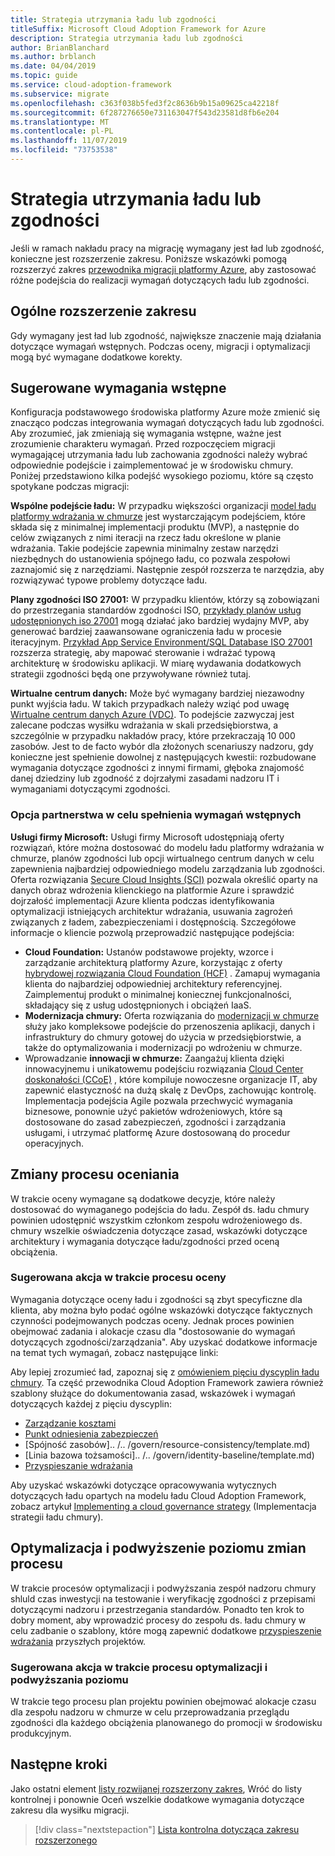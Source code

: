 ```yaml
---
title: Strategia utrzymania ładu lub zgodności
titleSuffix: Microsoft Cloud Adoption Framework for Azure
description: Strategia utrzymania ładu lub zgodności
author: BrianBlanchard
ms.author: brblanch
ms.date: 04/04/2019
ms.topic: guide
ms.service: cloud-adoption-framework
ms.subservice: migrate
ms.openlocfilehash: c363f038b5fed3f2c8636b9b15a09625ca42218f
ms.sourcegitcommit: 6f287276650e731163047f543d23581d8fb6e204
ms.translationtype: MT
ms.contentlocale: pl-PL
ms.lasthandoff: 11/07/2019
ms.locfileid: "73753538"
---
```

# <a name="governance-or-compliance-strategy"></a>Strategia utrzymania ładu lub zgodności

Jeśli w ramach nakładu pracy na migrację wymagany jest ład lub zgodność, konieczne jest rozszerzenie zakresu. Poniższe wskazówki pomogą rozszerzyć zakres [przewodnika migracji platformy Azure](../azure-migration-guide/index.md), aby zastosować różne podejścia do realizacji wymagań dotyczących ładu lub zgodności.

## <a name="general-scope-expansion"></a>Ogólne rozszerzenie zakresu

Gdy wymagany jest ład lub zgodność, największe znaczenie mają działania dotyczące wymagań wstępnych. Podczas oceny, migracji i optymalizacji mogą być wymagane dodatkowe korekty.

## <a name="suggested-prerequisites"></a>Sugerowane wymagania wstępne

Konfiguracja podstawowego środowiska platformy Azure może zmienić się znacząco podczas integrowania wymagań dotyczących ładu lub zgodności. Aby zrozumieć, jak zmieniają się wymagania wstępne, ważne jest zrozumienie charakteru wymagań. Przed rozpoczęciem migracji wymagającej utrzymania ładu lub zachowania zgodności należy wybrać odpowiednie podejście i zaimplementować je w środowisku chmury. Poniżej przedstawiono kilka podejść wysokiego poziomu, które są często spotykane podczas migracji:

**Wspólne podejście ładu:** W przypadku większości organizacji [model ładu platformy wdrażania w chmurze](../../govern/guides/index.md) jest wystarczającym podejściem, które składa się z minimalnej implementacji produktu (MVP), a następnie do celów związanych z nimi iteracji na rzecz ładu określone w planie wdrażania. Takie podejście zapewnia minimalny zestaw narzędzi niezbędnych do ustanowienia spójnego ładu, co pozwala zespołowi zaznajomić się z narzędziami. Następnie zespół rozszerza te narzędzia, aby rozwiązywać typowe problemy dotyczące ładu.

**Plany zgodności ISO 27001:** W przypadku klientów, którzy są zobowiązani do przestrzegania standardów zgodności ISO, [przykłady planów usług udostępnionych iso 27001](https://docs.microsoft.com/azure/governance/blueprints/samples/iso27001-shared/index) mogą działać jako bardziej wydajny MVP, aby generować bardziej zaawansowane ograniczenia ładu w procesie iteracyjnym. [Przykład App Service Environment/SQL Database ISO 27001](https://docs.microsoft.com/azure/governance/blueprints/samples/iso27001-ase-sql-workload) rozszerza strategię, aby mapować sterowanie i wdrażać typową architekturę w środowisku aplikacji. W miarę wydawania dodatkowych strategii zgodności będą one przywoływane również tutaj.

**Wirtualne centrum danych:** Może być wymagany bardziej niezawodny punkt wyjścia ładu. W takich przypadkach należy wziąć pod uwagę [Wirtualne centrum danych Azure (VDC)](../../reference/vdc.md). To podejście zazwyczaj jest zalecane podczas wysiłku wdrażania w skali przedsiębiorstwa, a szczególnie w przypadku nakładów pracy, które przekraczają 10 000 zasobów. Jest to de facto wybór dla złożonych scenariuszy nadzoru, gdy konieczne jest spełnienie dowolnej z następujących kwestii: rozbudowane wymagania dotyczące zgodności z innymi firmami, głęboka znajomość danej dziedziny lub zgodność z dojrzałymi zasadami nadzoru IT i wymaganiami dotyczącymi zgodności.

### <a name="partnership-option-to-complete-prerequisites"></a>Opcja partnerstwa w celu spełnienia wymagań wstępnych

**Usługi firmy Microsoft:** Usługi firmy Microsoft udostępniają oferty rozwiązań, które można dostosować do modelu ładu platformy wdrażania w chmurze, planów zgodności lub opcji wirtualnego centrum danych w celu zapewnienia najbardziej odpowiedniego modelu zarządzania lub zgodności. Oferta rozwiązania [Secure Cloud Insights (SCI)](https://download.microsoft.com/download/C/7/C/C7CEA89D-7BDB-4E08-B998-737C13107361/Secure_Cloud_Insights_Datasheet_EN_US.pdf) pozwala określić oparty na danych obraz wdrożenia klienckiego na platformie Azure i sprawdzić dojrzałość implementacji Azure klienta podczas identyfikowania optymalizacji istniejących architektur wdrażania, usuwania zagrożeń związanych z ładem, zabezpieczeniami i dostępnością. Szczegółowe informacje o kliencie pozwolą przeprowadzić następujące podejścia:

- **Cloud Foundation:** Ustanów podstawowe projekty, wzorce i zarządzanie architekturą platformy Azure, korzystając z oferty [hybrydowej rozwiązania Cloud Foundation (HCF)](https://download.microsoft.com/download/D/8/7/D872DFD0-1C46-4145-95E4-B5EAB2958B96/Hybrid_Cloud_Foundation_Datasheet_EN_US.pdf) . Zamapuj wymagania klienta do najbardziej odpowiedniej architektury referencyjnej. Zaimplementuj produkt o minimalnej koniecznej funkcjonalności, składający się z usług udostępnionych i obciążeń IaaS.
- **Modernizacja chmury:** Oferta rozwiązania do [modernizacji w chmurze](https://download.microsoft.com/download/3/7/3/373F90E3-8568-44F3-B096-CD9C1CD28AB7/Cloud_Modernization_Datasheet_EN_US.pdf) służy jako kompleksowe podejście do przenoszenia aplikacji, danych i infrastruktury do chmury gotowej do użycia w przedsiębiorstwie, a także do optymalizowania i modernizacji po wdrożeniu w chmurze.
- Wprowadzanie **innowacji w chmurze:** Zaangażuj klienta dzięki innowacyjnemu i unikatowemu podejściu rozwiązania [Cloud Center doskonałości (CCoE)](https://download.microsoft.com/download/F/8/B/F8BBE4BD-E5F8-4DFB-82F7-C0A4E17051BB/Cloud_Center_of_Excellence_Datasheet_EN_US.pdf) , które kompiluje nowoczesne organizacje IT, aby zapewnić elastyczność na dużą skalę z DevOps, zachowując kontrolę. Implementacja podejścia Agile pozwala przechwycić wymagania biznesowe, ponownie użyć pakietów wdrożeniowych, które są dostosowane do zasad zabezpieczeń, zgodności i zarządzania usługami, i utrzymać platformę Azure dostosowaną do procedur operacyjnych.

## <a name="assess-process-changes"></a>Zmiany procesu oceniania

W trakcie oceny wymagane są dodatkowe decyzje, które należy dostosować do wymaganego podejścia do ładu. Zespół ds. ładu chmury powinien udostępnić wszystkim członkom zespołu wdrożeniowego ds. chmury wszelkie oświadczenia dotyczące zasad, wskazówki dotyczące architektury i wymagania dotyczące ładu/zgodności przed oceną obciążenia.

### <a name="suggested-action-during-the-assess-process"></a>Sugerowana akcja w trakcie procesu oceny

Wymagania dotyczące oceny ładu i zgodności są zbyt specyficzne dla klienta, aby można było podać ogólne wskazówki dotyczące faktycznych czynności podejmowanych podczas oceny. Jednak proces powinien obejmować zadania i alokacje czasu dla "dostosowanie do wymagań dotyczących zgodności/zarządzania". Aby uzyskać dodatkowe informacje na temat tych wymagań, zobacz następujące linki:

Aby lepiej zrozumieć ład, zapoznaj się z [omówieniem pięciu dyscyplin ładu chmury](../../govern/governance-disciplines.md). Ta część przewodnika Cloud Adoption Framework zawiera również szablony służące do dokumentowania zasad, wskazówek i wymagań dotyczących każdej z pięciu dyscyplin:

- [Zarządzanie kosztami](../../govern/cost-management/template.md)
- [Punkt odniesienia zabezpieczeń](../../govern/security-baseline/template.md)
- [Spójność zasobów].. /.. /govern/resource-consistency/template.md)
- [Linia bazowa tożsamości].. /.. /govern/identity-baseline/template.md)
- [Przyspieszanie wdrażania](../../govern/deployment-acceleration/template.md)

Aby uzyskać wskazówki dotyczące opracowywania wytycznych dotyczących ładu opartych na modelu ładu Cloud Adoption Framework, zobacz artykuł [Implementing a cloud governance strategy](../../govern/corporate-policy.md) (Implementacja strategii ładu chmury).

## <a name="optimize-and-promote-process-changes"></a>Optymalizacja i podwyższenie poziomu zmian procesu

W trakcie procesów optymalizacji i podwyższania zespół nadzoru chmury shluld czas inwestycji na testowanie i weryfikację zgodności z przepisami dotyczącymi nadzoru i przestrzegania standardów. Ponadto ten krok to dobry moment, aby wprowadzić procesy do zespołu ds. ładu chmury w celu zadbanie o szablony, które mogą zapewnić dodatkowe [przyspieszenie wdrażania](../../govern/deployment-acceleration/index.md) przyszłych projektów.

### <a name="suggested-action-during-the-optimize-and-promote-process"></a>Sugerowana akcja w trakcie procesu optymalizacji i podwyższania poziomu

W trakcie tego procesu plan projektu powinien obejmować alokacje czasu dla zespołu nadzoru w chmurze w celu przeprowadzania przeglądu zgodności dla każdego obciążenia planowanego do promocji w środowisku produkcyjnym.

## <a name="next-steps"></a>Następne kroki

Jako ostatni element [listy rozwijanej rozszerzony zakres](./index.md), Wróć do listy kontrolnej i ponownie Oceń wszelkie dodatkowe wymagania dotyczące zakresu dla wysiłku migracji.

> [!div class="nextstepaction"]
> [Lista kontrolna dotycząca zakresu rozszerzonego](./index.md)

